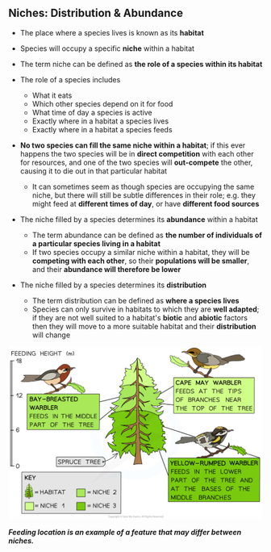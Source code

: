 Niches: Distribution & Abundance
--------------------------------

* The place where a species lives is known as its <b>habitat</b>
* Species will occupy a specific <b>niche</b> within a habitat
* The term niche can be defined as <b>the role of a species within its habitat</b>
* The role of a species includes

  + What it eats
  + Which other species depend on it for food
  + What time of day a species is active
  + Exactly where in a habitat a species lives
  + Exactly where in a habitat a species feeds
* <b>No two species can fill the same niche within a habitat</b>; if this ever happens the two species will be in <b>direct competition</b> with each other for resources, and one of the two species will <b>out-compete</b> the other, causing it to die out in that particular habitat

  + It can sometimes seem as though species are occupying the same niche, but there will still be subtle differences in their role; e.g. they might feed at <b>different times of day</b>, or have <b>different food sources</b>
* The niche filled by a species determines its <b>abundance</b> within a habitat

  + The term abundance can be defined as <b>the number of individuals of a particular species living in a habitat</b>
  + If two species occupy a similar niche within a habitat, they will be <b>competing with each other</b>, so their <b>populations will be smaller</b>, and their <b>abundance will therefore be lower</b>
* The niche filled by a species determines its <b>distribution</b>

  + The term distribution can be defined as <b>where a species lives</b>
  + Species can only survive in habitats to which they are <b>well adapted</b>; if they are not well suited to a habitat's <b>biotic</b> and <b>abiotic</b> factors then they will move to a more suitable habitat and their <b>distribution</b> will change

![Warbler niches](Warbler-niches.png)

<i><b>Feeding location is an example of a feature that may differ between niches.</b></i>